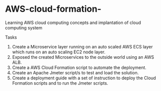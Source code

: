 # AWS-cloud-formation-
Learning AWS cloud computing concepts and implantation of cloud computing system 


Tasks 
1. Create a Microservice layer running on an auto scaled AWS ECS layer which runs on an auto scaling EC2 node layer. 
2. Exposed the created Microservices to the outside world using an AWS ALB. 
3. Create a AWS Cloud Formation script to automate the deployment. 
4. Create an Apache Jmeter script/s to test and load the solution. 
5. Create a deployment guide with a set of instruction to deploy the Cloud Formation scripts and to run the Jmeter scripts.
